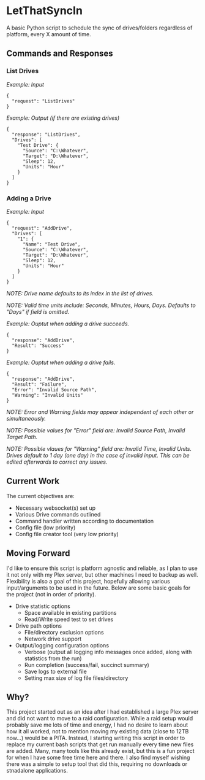 # LetThatSyncIn
A basic Python script to schedule the sync of drives/folders regardless of platform, every X amount of time.


## Commands and Responses
### List Drives
*Example: Input*
```
{
  "request": "ListDrives"
}
```

*Example: Output (if there are existing drives)*
```
{
  "response": "ListDrives",
  "Drives": [
    "Test Drive": {
      "Source": "C:\Whatever",
      "Target": "D:\Whatever",
      "Sleep": 12,
      "Units": "Hour"
    }
  ]
}
```

### Adding a Drive
*Example: Input*
```
{
  "request": "AddDrive",
  "Drives": [
    "1": {
      "Name": "Test Drive",
      "Source": "C:\Whatever",
      "Target": "D:\Whatever",
      "Sleep": 12,
      "Units": "Hour"
    }
  ]
}
```
*NOTE: Drive name defaults to its index in the list of drives.*

*NOTE: Valid time units include: Seconds, Minutes, Hours, Days. Defaults to "Days" if field is omitted.*


*Example: Ouptut when adding a drive succeeds.*
```
{
  "response": "AddDrive",
  "Result": "Success"
}
```

*Example: Ouptut when adding a drive fails.*
```
{
  "response": "AddDrive",
  "Result": "Failure",
  "Error": "Invalid Source Path",
  "Warning": "Invalid Units"
}
```
*NOTE: Error and Warning fields may appear independent of each other or simultaneously.*

*NOTE: Possible values for "Error" field are: Invalid Source Path, Invalid Target Path.*

*NOTE: Possible vlaues for "Warning" field are: Invalid Time, Invalid Units. Drives default to 1 day (one day) in the case of invalid input. This can be edited afterwards to correct any issues.*


## Current Work
The current objectives are:
- Necessary websocket(s) set up
- Various Drive commands outlined
- Command handler written according to documentation
- Config file (low priority)
- Config file creator tool (very low priority)


## Moving Forward
I'd like to ensure this script is platform agnostic and reliable, as I plan to use it not only with my Plex server, but other machines I need to backup as well.
Flexibility is also a goal of this project, hopefully allowing various input/arguments to be used in the future.
Below are some basic goals for the project (not in order of priority).

- Drive statistic options
  - Space available in existing partitions
  - Read/Write speed test to set drives
- Drive path options
  - File/directory exclusion options
  - Network drive support
- Output/logging configuration options
  - Verbose (output all logging info messages once added, along with statistics from the run)
  - Run completion (success/fail, succinct summary)
  - Save logs to external file
  - Setting max size of log file files/directory


## Why?
This project started out as an idea after I had established a large Plex server and did not want to move to a raid configuration.
While a raid setup would probably save me lots of time and energy, I had no desire to learn about how it all worked, not to mention moving my existing data (close to 12TB now...) would be a PITA.
Instead, I starting writing this script in order to replace my current bash scripts that get run manually every time new files are added.
Many, many tools like this already exist, but this is a fun project for when I have some free time here and there.
I also find myself wishing there was a simple to setup tool that did this, requiring no downloads or stnadalone applications.
